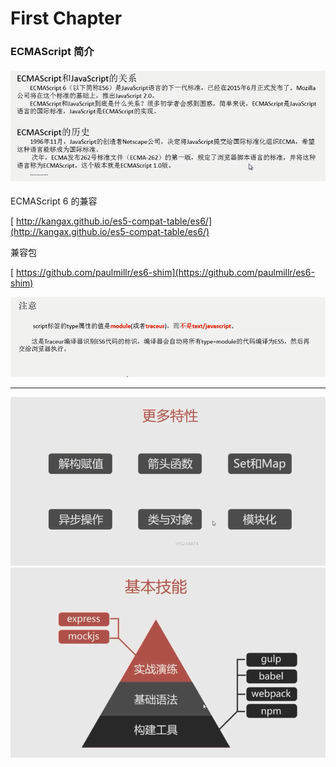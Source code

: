 # First Chapter

### ECMAScript 简介

#### ![](/assets/import.png)

ECMAScript 6 的兼容

[  http://kangax.github.io/es5-compat-table/es6/](http://kangax.github.io/es5-compat-table/es6/)

兼容包

[  https://github.com/paulmillr/es6-shim](https://github.com/paulmillr/es6-shim)

![](/assets/import2.png)[  ](https://github.com/paulmillr/es6-shim)

---

[  ![](/assets/import14.png)  
](https://github.com/paulmillr/es6-shim)![](/assets/import15.png)

